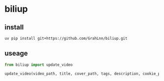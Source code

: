 # biliup

## install

```shell
uv pip install git+https://github.com/GrahLnn/biliup.git
```

## useage

```python
from biliup import update_video

update_video(video_path, title, cover_path, tags, description, cookie_path)
```